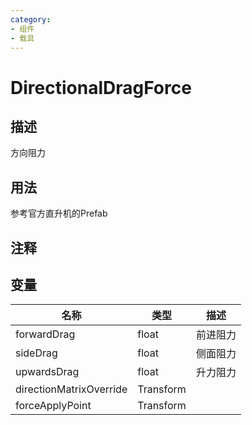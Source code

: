 ```yaml
---
category: 
- 组件
- 载具
---
```

# DirectionalDragForce
## 描述

方向阻力

## 用法

参考官方直升机的Prefab

## 注释

## 变量
| 名称 | 类型 | 描述 |
| ----------- | ----------- | ----------- |
| forwardDrag  | float | 前进阻力 |  
| sideDrag  | float | 侧面阻力 |  
| upwardsDrag  | float | 升力阻力 |  
| directionMatrixOverride | Transform |  |  
| forceApplyPoint | Transform |  |  
